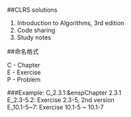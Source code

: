 ##CLRS solutions

1. Introduction to Algorithms, 3rd edition
2. Code sharing
3. Study notes

##命名格式

C - Chapter </br>
E - Exercise</br>
P - Problem </br>

###Example:
C_2.3.1:&enspChapter 2.3.1 </br>
E_2.3-5.2:  Exercise 2.3-5, 2nd version </br>
E_10.1-5~7: Exercise 10.1-5 ~ 10.1-7
